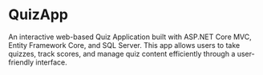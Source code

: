 # QuizApp
An interactive web-based Quiz Application built with ASP.NET Core MVC, Entity Framework Core, and SQL Server. This app allows users to take quizzes, track scores, and manage quiz content efficiently through a user-friendly interface.
